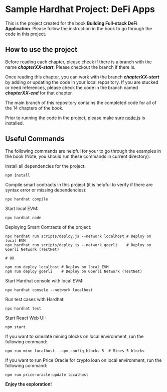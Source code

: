# Sample Hardhat Project: DeFi Apps

This is the project created for the book **Building Full-stack DeFi Application**. Please follow the instruction in the book to go through the code in this project.

## How to use the project

Before reading each chapter, please check if there is a branch with the name ***chapterXX-start***. Please checkout the branch if there is.

Once reading this chapter, you can work with the branch ***chapterXX-start*** by adding or updating the code in your local repository. If you are stucked or need references, please check the code in the branch named ***chapterXX-end*** for that chapter.

The main branch of this repository contains the completed code for all of the 14 chapters of the book.

Prior to running the code in the project, please make sure [node.js](https://nodejs.org/) is installed.

## Useful Commands

The following commands are helpful for your to go through the examples in the book (Note, you should run these commands in current directory):

Install all dependencies for the project:

```shell
npm install
```

Compile smart contracts in this project (it is helpful to verify if there are syntax error or missing dependencies):

```shell
npx hardhat compile
```

Start local EVM:

```shell
npx hardhat node
```

Deploying Smart Contracts of the project:

```shell
npx hardhat run scripts/deploy.js --network localhost # Deploy on local EVM
npx hardhat run scripts/deploy.js --network goerli    # Deploy on Goerli Network (TestNet)

# OR

npm run deploy localhost # Deploy on local EVM
npm run deploy goerli    # Deploy on Goerli Network (TestNet)
```

Start Hardhat console with local EVM:

```shell
npx hardhat console --network localhost
```
Run test cases with Hardhat:

```shell
npx hardhat test
```

Start React Web UI:

```shell
npm start
```

If you want to simulate mining blocks on local environment, run the following command:

```shell
npm run mine localhost --npm_config_blocks 5  # Mines 5 blocks
```

If you want to run Price Oracle for crypto loan on local environment, run the following command:

```shell
npm run price-oracle-update localhost
```

**Enjoy the exploration!**

